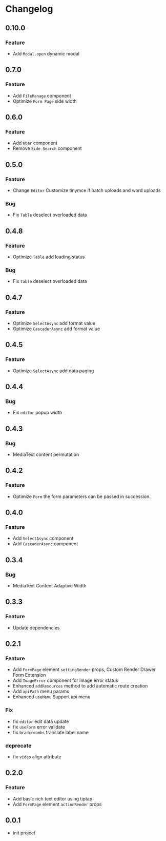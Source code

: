 # Changelog

## 0.10.0
### Feature
- Add `Modal.open` dynamic modal

## 0.7.0
### Feature
- Add `FileManage` component
- Optimize `Form Page` side width

## 0.6.0
### Feature
- Add `Kbar` component
- Remove `Side Search` component

## 0.5.0
### Feature
- Change `Editor` Customize tinymce if batch uploads and word uploads 
### Bug
- Fix `Table` deselect overloaded data

## 0.4.8
### Feature
- Optimize `Table` add loading status

### Bug
- Fix `Table` deselect overloaded data

## 0.4.7
### Feature
- Optimize `SelectAsync` add format value
- Optimize `CascaderAsync` add format value

## 0.4.5
### Feature
- Optimize `SelectAsync` add data paging

## 0.4.4
### Bug
- Fix `editor` popup width

## 0.4.3
### Bug
- MediaText content permutation

## 0.4.2
### Feature
- Optimize `Form` the form parameters can be passed in succession.

## 0.4.0
### Feature
- Add `SelectAsync` component
- Add `CascaderAsync` component

## 0.3.4
### Bug
- MediaText Content Adaptive Width

## 0.3.3
### Feature
- Update dependencies

## 0.2.1

### Feature
- Add `FormPage` element `settingRender` props, Custom Render Drawer Form Extension
- Add `ImageError` component for image error status
- Enhanced `addResources` method to add automatic route creation
- Add `apiPath` menu params
- Enhanced `useMenu` Support api menu

### Fix
- fix `editor` edit data update
- fix `useForm` error validate
- fix `bradcroumbs` translate label name

### deprecate
- fix `video` align attribute

## 0.2.0

### Feature
- Add basic rich text editor using tiptap
- Add `FormPage` element `actionRender` props

## 0.0.1
- init project